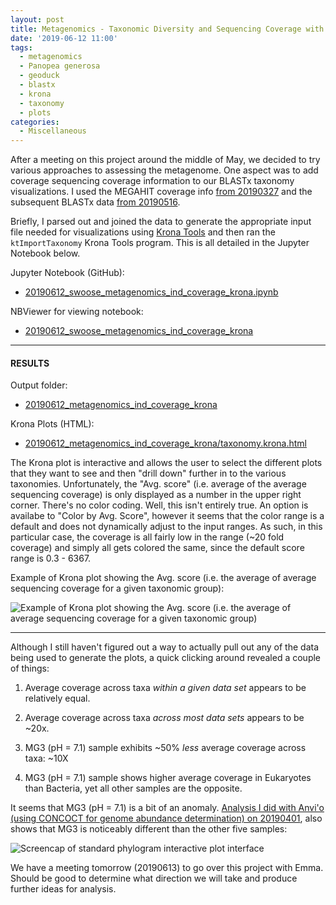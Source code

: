 ```yaml
---
layout: post
title: Metagenomics - Taxonomic Diversity and Sequencing Coverage with MEGAHIT BLASTx and Krona Plots
date: '2019-06-12 11:00'
tags:
  - metagenomics
  - Panopea generosa
  - geoduck
  - blastx
  - krona
  - taxonomy
  - plots
categories:
  - Miscellaneous
---
```

After a meeting on this project around the middle of May, we decided to try various approaches to assessing the metagenome. One aspect was to add coverage sequencing coverage information to our BLASTx taxonomy visualizations. I used the MEGAHIT coverage info [from 20190327](https://robertslab.github.io/sams-notebook/2019/03/27/Metagenome-Assemblies-P.generosa-Water-Samples-Trimmed-HiSeqX-Data-Using-Megahit-on-Mox.html) and the subsequent BLASTx data [from 20190516](https://robertslab.github.io/sams-notebook/2019/05/16/Metagenomics-BLASTx-of-Individual-Water-Sample-MEGAHIT-Assemblies-on-Mox.html).

Briefly, I parsed out and joined the data to generate the appropriate input file needed for visualizations using [Krona Tools](https://github.com/marbl/Krona/wiki) and then ran the `ktImportTaxonomy` Krona Tools program. This is all detailed in the Jupyter Notebook below.


Jupyter Notebook (GitHub):

- [20190612_swoose_metagenomics_ind_coverage_krona.ipynb](https://github.com/RobertsLab/code/blob/master/notebooks/sam/20190612_swoose_metagenomics_ind_coverage_krona.ipynb)

NBViewer for viewing notebook:

- [20190612_swoose_metagenomics_ind_coverage_krona](https://nbviewer.jupyter.org/github/RobertsLab/code/blob/master/notebooks/sam/20190612_swoose_metagenomics_ind_coverage_krona.ipynb)


---

#### RESULTS

Output folder:

- [20190612_metagenomics_ind_coverage_krona](https://gannet.fish.washington.edu/Atumefaciens/20190612_metagenomics_ind_coverage_krona/)

Krona Plots (HTML):

- [20190612_metagenomics_ind_coverage_krona/taxonomy.krona.html](https://gannet.fish.washington.edu/Atumefaciens/20190612_metagenomics_ind_coverage_krona/taxonomy.krona.html)


The Krona plot is interactive and allows the user to select the different plots that they want to see and then "drill down" further in to the various taxonomies. Unfortunately, the "Avg. score" (i.e. average of the average sequencing coverage) is only displayed as a number in the upper right corner. There's no color coding. Well, this isn't entirely true. An option is availabe to "Color by Avg. Score", however it seems that the color range is a default and does not dynamically adjust to the input ranges. As such, in this particular case, the coverage is all fairly low in the range (~20 fold coverage) and simply all gets colored the same, since the default score range is 0.3 - 6367.

Example of Krona plot showing the Avg. score (i.e. the average of average sequencing coverage for a given taxonomic group):

![Example of Krona plot showing the Avg. score (i.e. the average of average sequencing coverage for a given taxonomic group)](https://github.com/RobertsLab/sams-notebook/blob/master/images/screencaps/20190612_metagenomics_blastx_cov_krona.png?raw=true)

---

Although I still haven't figured out a way to actually pull out any of the data being used to generate the plots, a quick clicking around revealed a couple of things:

1. Average coverage across taxa _within a given data set_ appears to be relatively equal.

2. Average coverage across taxa _across most data sets_ appears to be ~20x.

3. MG3 (pH = 7.1) sample exhibits ~50% _less_ average coverage across taxa: ~10X

4. MG3 (pH = 7.1) sample shows higher average coverage in Eukaryotes than Bacteria, yet all other samples are the opposite.

It seems that MG3 (pH = 7.1) is a bit of an anomaly. [Analysis I did with Anvi'o (using CONCOCT for genome abundance determination) on 20190401](https://robertslab.github.io/sams-notebook/2019/04/01/Metagenomics-Taxonomic-Diversity-Comparisons-from-Geoduck-Water-with-Anvio-on-Mox.html), also shows that MG3 is noticeably different than the other five samples:

![Screencap of standard phylogram interactive plot interface](https://github.com/RobertsLab/sams-notebook/blob/master/images/screencaps/20190401_anvio_phylogram-01.png?raw=true)

We have a meeting tomorrow (20190613) to go over this project with Emma. Should be good to determine what direction we will take and produce further ideas for analysis.
